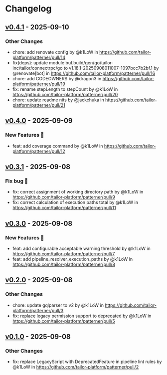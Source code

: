 # Changelog

## [v0.4.1](https://github.com/tailor-platform/patterner/compare/v0.4.0...v0.4.1) - 2025-09-10
### Other Changes
- chore: add renovate config by @k1LoW in https://github.com/tailor-platform/patterner/pull/14
- fix(deps): update module buf.build/gen/go/tailor-inc/tailor/connectrpc/go to v1.18.1-20250908011007-1097bcc7b2bf.1 by @renovate[bot] in https://github.com/tailor-platform/patterner/pull/16
- chore: add CODEOWNERS by @dragon3 in https://github.com/tailor-platform/patterner/pull/19
- fix: rename stepLength to stepCount by @k1LoW in https://github.com/tailor-platform/patterner/pull/20
- chore: update readme nits by @jackchuka in https://github.com/tailor-platform/patterner/pull/21

## [v0.4.0](https://github.com/tailor-platform/patterner/compare/v0.3.1...v0.4.0) - 2025-09-09
### New Features 🎉
- feat: add coverage command by @k1LoW in https://github.com/tailor-platform/patterner/pull/12

## [v0.3.1](https://github.com/tailor-platform/patterner/compare/v0.3.0...v0.3.1) - 2025-09-08
### Fix bug 🐛
- fix: correct assignment of working directory path by @k1LoW in https://github.com/tailor-platform/patterner/pull/9
- fix: correct calculation of execution paths total by @k1LoW in https://github.com/tailor-platform/patterner/pull/11

## [v0.3.0](https://github.com/tailor-platform/patterner/compare/v0.2.0...v0.3.0) - 2025-09-08
### New Features 🎉
- feat: add configurable acceptable warning threshold by @k1LoW in https://github.com/tailor-platform/patterner/pull/7
- feat: add pipeline_resolver_execution_paths by @k1LoW in https://github.com/tailor-platform/patterner/pull/8

## [v0.2.0](https://github.com/tailor-platform/patterner/compare/v0.1.0...v0.2.0) - 2025-09-08
### Other Changes
- chore: update gqlparser to v2 by @k1LoW in https://github.com/tailor-platform/patterner/pull/3
- fix: replace legacy permission support to deprecated by @k1LoW in https://github.com/tailor-platform/patterner/pull/5

## [v0.1.0](https://github.com/tailor-platform/patterner/commits/v0.1.0) - 2025-09-08
### Other Changes
- fix: replace LegacyScript with DeprecatedFeature in pipeline lint rules by @k1LoW in https://github.com/tailor-platform/patterner/pull/2
